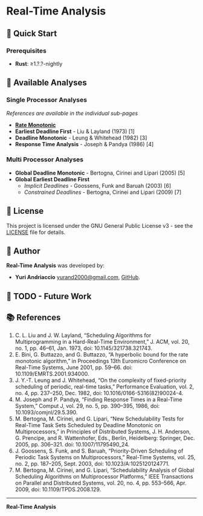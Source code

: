 # Real-Time Analysis

## 🚀 Quick Start

### Prerequisites

- **Rust**: ≥1.?.?-nightly

<!-- ### Installation

### Basic Usage

### Advanced Usage -->

## 🔬 Available Analyses

### Single Processor Analyses

*References are available in the individual sub-pages*

- [**Rate Monotonic**](src/analyses/up_rate_monotonic/README.md)
- **Earliest Deadline First** - Liu & Layland (1973) [1]
- **Deadline Monotonic** - Leung & Whitehead (1982) [3]
- **Response Time Analysis** - Joseph & Pandya (1986) [4]

### Multi Processor Analyses

- **Global Deadline Monotonic** - Bertogna, Cirinei and Lipari (2005) [5]
- **Global Earliest Deadline First**
    - *Implicit Deadlines* - Goossens, Funk and Baruah (2003) [6]
    - *Constrained Deadlines* - Bertogna, Cirinei and Lipari (2009) [7]

## 📄 License

This project is licensed under the GNU General Public License v3 - see the [LICENSE](LICENSE) file for details.

## 👤 Author

**Real-Time Analysis** was developed by:
- **Yuri Andriaccio** [yurand2000@gmail.com](mailto:yurand2000@gmail.com), [GitHub](https://github.com/Yurand2000).

## 📝 TODO - Future Work

## 📚 References
1. C. L. Liu and J. W. Layland, “Scheduling Algorithms for Multiprogramming in a Hard-Real-Time Environment,” J. ACM, vol. 20, no. 1, pp. 46–61, Jan. 1973, doi: 10.1145/321738.321743.
2. E. Bini, G. Buttazzo, and G. Buttazzo, “A hyperbolic bound for the rate monotonic algorithm,” in Proceedings 13th Euromicro Conference on Real-Time Systems, June 2001, pp. 59–66. doi: 10.1109/EMRTS.2001.934000.
3. J. Y.-T. Leung and J. Whitehead, “On the complexity of fixed-priority scheduling of periodic, real-time tasks,” Performance Evaluation, vol. 2, no. 4, pp. 237–250, Dec. 1982, doi: 10.1016/0166-5316(82)90024-4.
4. M. Joseph and P. Pandya, “Finding Response Times in a Real-Time System,” Comput J, vol. 29, no. 5, pp. 390–395, 1986, doi: 10.1093/comjnl/29.5.390.
5. M. Bertogna, M. Cirinei, and G. Lipari, “New Schedulability Tests for Real-Time Task Sets Scheduled by Deadline Monotonic on Multiprocessors,” in Principles of Distributed Systems, J. H. Anderson, G. Prencipe, and R. Wattenhofer, Eds., Berlin, Heidelberg: Springer, Dec. 2005, pp. 306–321. doi: 10.1007/11795490_24.
6. J. Goossens, S. Funk, and S. Baruah, “Priority-Driven Scheduling of Periodic Task Systems on Multiprocessors,” Real-Time Systems, vol. 25, no. 2, pp. 187–205, Sept. 2003, doi: 10.1023/A:1025120124771.
7. M. Bertogna, M. Cirinei, and G. Lipari, “Schedulability Analysis of Global Scheduling Algorithms on Multiprocessor Platforms,” IEEE Transactions on Parallel and Distributed Systems, vol. 20, no. 4, pp. 553–566, Apr. 2009, doi: 10.1109/TPDS.2008.129.

---

**Real-Time Analysis**